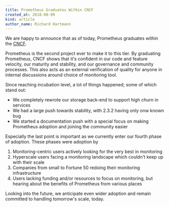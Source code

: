 ```yaml
---
title: Prometheus Graduates Within CNCF
created_at: 2018-08-09
kind: article
author_name: Richard Hartmann
---
```


We are happy to announce that as of today, Prometheus graduates within the [CNCF](https://www.cncf.io/).

Prometheus is the second project ever to make it to this tier.
By graduating Prometheus, CNCF shows that it's confident in our code and feature velocity, our maturity and stability, and our governance and community processes.
This also acts as an external verification of quality for anyone in internal discussions around choice of monitoring tool.

Since reaching incubation level, a lot of things happened; some of which stand out:

* We completely rewrote our storage back-end to support high churn in services
* We had a large push towards stability, with 2.3.2 having only onw known bug
* We started a documentation push with a special focus on making Prometheus adoption and joining the community easier

Especially the last point is important as we currently enter our fourth phase of adoption. These phases were adoption by

1. Monitoring-centric users actively looking for the very best in monitoring
2. Hyperscale users facing a monitoring landscape which couldn't keep up with their scale
3. Companies from small to Fortune 50 redoing their monitoring infrastructure
4. Users lacking funding and/or resources to focus on monitoring, but hearing about the benefits of Prometheus from various places

Looking into the future, we anticipate even wider adoption and remain committed to handling tomorrow's scale, today.
